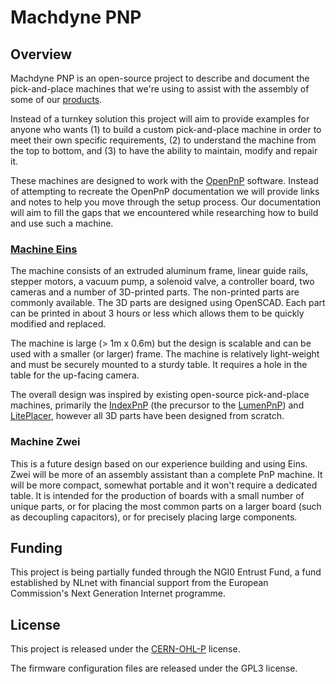 # Machdyne PNP

## Overview

Machdyne PNP is an open-source project to describe and document the pick-and-place machines that we're using to assist with the assembly of some of our [products](https://machdyne.com).

Instead of a turnkey solution this project will aim to provide examples for anyone who wants (1) to build a custom pick-and-place machine in order to meet their own specific requirements, (2) to understand the machine from the top to bottom, and (3) to have the ability to maintain, modify and repair it.

These machines are designed to work with the [OpenPnP](https://github.com/openpnp/openpnp) software. Instead of attempting to recreate the OpenPnP documentation we will provide links and notes to help you move through the setup process. Our documentation will aim to fill the gaps that we encountered while researching how to build and use such a machine.

### [Machine Eins](machines/eins)

The machine consists of an extruded aluminum frame, linear guide rails, stepper motors, a vacuum pump, a solenoid valve, a controller board, two cameras and a number of 3D-printed parts. The non-printed parts are commonly available. The 3D parts are designed using OpenSCAD. Each part can be printed in about 3 hours or less which allows them to be quickly modified and replaced.

The machine is large (> 1m x 0.6m) but the design is scalable and can be used with a smaller (or larger) frame. The machine is relatively light-weight and must be securely mounted to a sturdy table. It requires a hole in the table for the up-facing camera.

The overall design was inspired by existing open-source pick-and-place machines, primarily the [IndexPnP](https://www.youtube.com/watch?v=YynPThPrJ0o) (the precursor to the [LumenPnP](https://github.com/opulo-inc/lumenpnp)) and [LitePlacer](https://github.com/openpnp/openpnp/wiki/LitePlacer), however all 3D parts have been designed from scratch.

### Machine Zwei

This is a future design based on our experience building and using Eins. Zwei will be more of an assembly assistant than a complete PnP machine. It will be more compact, somewhat portable and it won't require a dedicated table. It is intended for the production of boards with a small number of unique parts, or for placing the most common parts on a larger board (such as decoupling capacitors), or for precisely placing large components.

## Funding

This project is being partially funded through the NGI0 Entrust Fund, a fund established by NLnet with financial support from the European Commission's Next Generation Internet programme.

## License

This project is released under the [CERN-OHL-P](LICENSE.txt) license.

The firmware configuration files are released under the GPL3 license.
